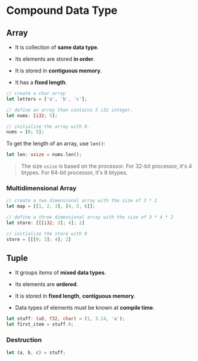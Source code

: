 # Compound Data Type

## Array

- It is collection of **same data type**.

- Its elements are stored **in order**.

- It is stored in **contiguous memory**.

- It has a **fixed length**.

```rust
// create a char array
let letters = ['a', 'b', 'c'];
```

```rust
// define an array than contains 5 i32 integer.
let nums: [i32; 5];

// initialize the array with 0.
nums = [0; 5];
```

To get the length of an array, use `len()`:

```rust
let len: usize = nums.len();
```

> The size `usize` is based on the processor. For 32-bit processor, it's 4 btypes. For 64-bit processor, it's 8 btypes.

### Multidimensional Array

```rust
// create a two dimensional array with the size of 3 * 2
let map = [[1, 2, 3], [4, 5, 6]];

// define a three dimensional array with the size of 3 * 4 * 2
let store: [[[i32; 3]; 4]; 2]

// initialize the store with 0
store = [[[0; 3]; 4]; 2]
```

## Tuple

- It groups items of **mixed data types**.

- Its elements are **ordered**.

- It is stored in **fixed length**, **contiguous memory**.

- Data types of elements must be known at **compile time**.

```rust
let stuff: (u8, f32, char) = (1, 3.14, 'a');
let first_item = stuff.0;
```

### Destruction

```rust
let (a, b, c) = stuff;
```
